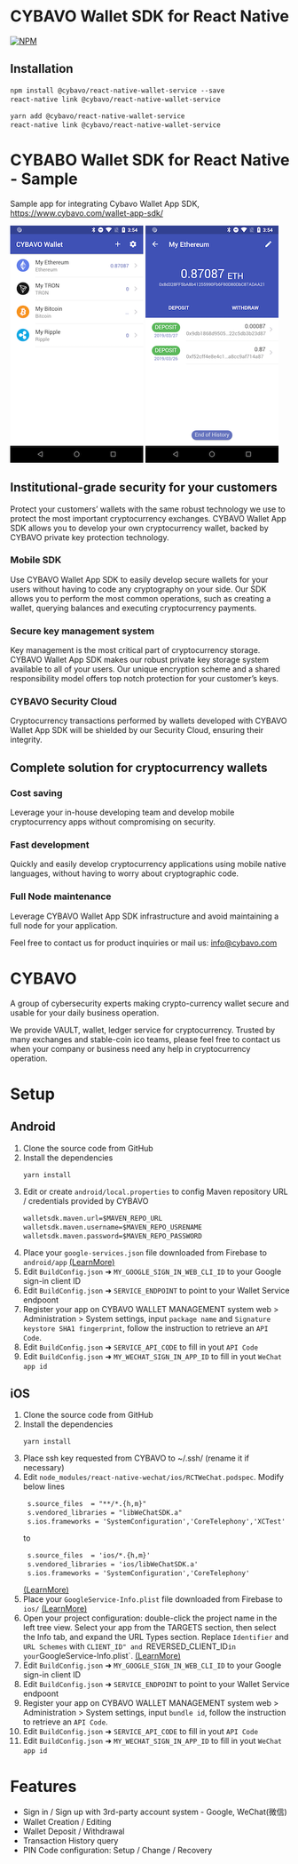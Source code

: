 # CYBAVO Wallet SDK for React Native

[![NPM](https://nodeico.herokuapp.com/@cybavo/react-native-wallet-service.svg)](https://npmjs.com/package/@cybavo/react-native-wallet-service)

## Installation

```shell
npm install @cybavo/react-native-wallet-service --save
react-native link @cybavo/react-native-wallet-service
```

```shell
yarn add @cybavo/react-native-wallet-service
react-native link @cybavo/react-native-wallet-service
```

# CYBABO Wallet SDK for React Native - Sample

Sample app for integrating Cybavo Wallet App SDK, https://www.cybavo.com/wallet-app-sdk/

![image](https://github.com/CYBAVO/react-native_wallet_sdk_sample/raw/master/image/sc_wallet_list.png)
![image](https://github.com/CYBAVO/react-native_wallet_sdk_sample/raw/master/image/sc_wallet_detail.png)

## Institutional-grade security for your customers

Protect your customers’ wallets with the same robust technology we use to protect the most important cryptocurrency exchanges. CYBAVO Wallet App SDK allows you to develop your own cryptocurrency wallet, backed by CYBAVO private key protection technology.

### Mobile SDK

Use CYBAVO Wallet App SDK to easily develop secure wallets for your users without having to code any cryptography on your side. Our SDK allows you to perform the most common operations, such as creating a wallet, querying balances and executing cryptocurrency payments.

### Secure key management system

Key management is the most critical part of cryptocurrency storage. CYBAVO Wallet App SDK makes our robust private key storage system available to all of your users. Our unique encryption scheme and a shared responsibility model offers top notch protection for your customer’s keys.

### CYBAVO Security Cloud

Cryptocurrency transactions performed by wallets developed with CYBAVO Wallet App SDK will be shielded by our Security Cloud, ensuring their integrity.

## Complete solution for cryptocurrency wallets

### Cost saving

Leverage your in-house developing team and develop mobile cryptocurrency apps without compromising on security.

### Fast development

Quickly and easily develop cryptocurrency applications using mobile native languages, without having to worry about cryptographic code.

### Full Node maintenance

Leverage CYBAVO Wallet App SDK infrastructure and avoid maintaining a full node for your application.

Feel free to contact us for product inquiries or mail us: info@cybavo.com

# CYBAVO

A group of cybersecurity experts making crypto-currency wallet secure and usable for your daily business operation.

We provide VAULT, wallet, ledger service for cryptocurrency. Trusted by many exchanges and stable-coin ico teams, please feel free to contact us when your company or business need any help in cryptocurrency operation.

# Setup
## Android
1. Clone the source code from GitHub
2. Install the dependencies
   ```
   yarn install
   ```
3. Edit or create `android/local.properties` to config Maven repository URL / credentials provided by CYBAVO
   ```
   walletsdk.maven.url=$MAVEN_REPO_URL
   walletsdk.maven.username=$MAVEN_REPO_USRENAME
   walletsdk.maven.password=$MAVEN_REPO_PASSWORD
   ```
4. Place your `google-services.json` file downloaded from Firebase to `android/app` [(LearnMore)](https://github.com/react-native-community/react-native-google-signin/blob/master/docs/get-config-file.md)
5. Edit `BuildConfig.json` ➜ `MY_GOOGLE_SIGN_IN_WEB_CLI_ID` to your Google sign-in client ID
6. Edit `BuildConfig.json` ➜ `SERVICE_ENDPOINT` to point to your Wallet Service endpoont
7. Register your app on CYBAVO WALLET MANAGEMENT system web > Administration > System settings, input `package name` and `Signature keystore SHA1 fingerprint`, follow the instruction to retrieve an `API Code`.
8. Edit `BuildConfig.json` ➜ `SERVICE_API_CODE` to fill in yout `API Code`
9. Edit `BuildConfig.json` ➜ `MY_WECHAT_SIGN_IN_APP_ID` to fill in yout `WeChat app id`
## iOS
1. Clone the source code from GitHub
2. Install the dependencies
   ```
   yarn install
   ```
3. Place ssh key requested from CYBAVO to ~/.ssh/ (rename it if necessary)
4. Edit `node_modules/react-native-wechat/ios/RCTWeChat.podspec`. Modify below lines
   ```
    s.source_files  = "**/*.{h,m}"
    s.vendored_libraries = "libWeChatSDK.a"
    s.ios.frameworks = 'SystemConfiguration','CoreTelephony','XCTest'
   ```
   to
   ```
    s.source_files  = 'ios/*.{h,m}'
    s.vendored_libraries = 'ios/libWeChatSDK.a'
    s.ios.frameworks = 'SystemConfiguration','CoreTelephony'
   ```
   [(LearnMore)](https://github.com/yorkie/react-native-wechat/issues/446)
5. Place your `GoogleService-Info.plist` file downloaded from Firebase to `ios/` [(LearnMore)](https://github.com/react-native-community/react-native-google-signin/blob/master/docs/get-config-file.md)
6. Open your project configuration: double-click the project name in the left tree view. Select your app from the TARGETS section, then select the Info tab, and expand the URL Types section. Replace `Identifier` and `URL Schemes` with `CLIENT_ID" and `REVERSED_CLIENT_ID` in your `GoogleService-Info.plist`. [(LearnMore)](https://developers.google.com/identity/sign-in/ios/start-integrating)
7. Edit `BuildConfig.json` ➜ `MY_GOOGLE_SIGN_IN_WEB_CLI_ID` to your Google sign-in client ID
8. Edit `BuildConfig.json` ➜ `SERVICE_ENDPOINT` to point to your Wallet Service endpoont
9. Register your app on CYBAVO WALLET MANAGEMENT system web > Administration > System settings, input `bundle id`, follow the instruction to retrieve an `API Code`.
10. Edit `BuildConfig.json` ➜ `SERVICE_API_CODE` to fill in yout `API Code`
11. Edit `BuildConfig.json` ➜ `MY_WECHAT_SIGN_IN_APP_ID` to fill in yout `WeChat app id`

# Features

- Sign in / Sign up with 3rd-party account system - Google, WeChat(微信)
- Wallet Creation / Editing
- Wallet Deposit / Withdrawal
- Transaction History query
- PIN Code configuration: Setup / Change / Recovery

